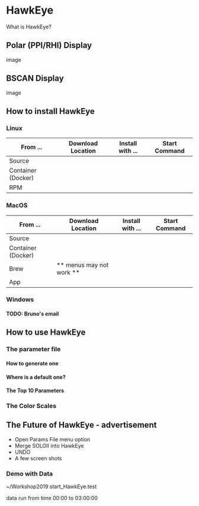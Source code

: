 # HawkEye
What is HawkEye?

## Polar (PPI/RHI) Display
image

## BSCAN Display
image

## How to install HawkEye
### Linux
| From ... | Download Location | Install with ... | Start Command |
|----------|-------------------|------------------|---------------|
| Source   | | | |
| Container (Docker) | | | |
| RPM | | | |


### MacOS
| From ... | Download Location | Install with ... | Start Command |
|----------|-------------------|------------------|---------------|
| Source   | | | |
| Container (Docker) | | | |
| Brew | ** menus may not work ** | | |
| App | | | |


### Windows
#### TODO: Bruno's email


## How to use HawkEye
### The parameter file
#### How to generate one
#### Where is a default one?
#### The Top 10 Parameters

### The Color Scales


## The Future of HawkEye - advertisement

* Open Params File menu option
* Merge SOLOII into HawkEye
* UNDO 
* A few screen shots

### Demo with Data
~/Workshop2019
start_HawkEye.test  

data run from time 00:00 to 03:00:00
